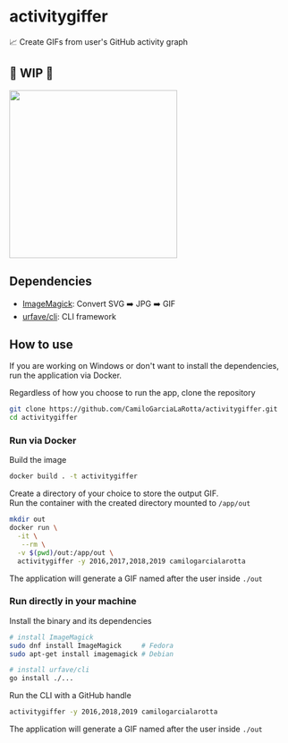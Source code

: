 # activitygiffer
:chart_with_upwards_trend: Create GIFs from user's GitHub activity graph

## :construction: **WIP** :construction:

<img src="https://i.imgur.com/3Y7VLb7.gif" width="300">

## Dependencies
- [ImageMagick](https://www.imagemagick.org/): Convert SVG :arrow_right: JPG :arrow_right: GIF
- [urfave/cli](https://github.com/urfave/cli): CLI framework

## How to use
If you are working on Windows or don't want to install the dependencies, run the application via Docker.

Regardless of how you choose to run the app, clone the repository
  ```bash
  git clone https://github.com/CamiloGarciaLaRotta/activitygiffer.git
  cd activitygiffer
  ``` 

### Run via Docker
Build the image
```bash
docker build . -t activitygiffer
```

Create a directory of your choice to store the output GIF.  
Run the container with the created directory mounted to `/app/out`
```bash
mkdir out
docker run \
  -it \
   --rm \
  -v $(pwd)/out:/app/out \
  activitygiffer -y 2016,2017,2018,2019 camilogarcialarotta
```

The application will generate a GIF named after the user inside `./out`

### Run directly in your machine
Install the binary and its dependencies
```bash
# install ImageMagick 
sudo dnf install ImageMagick     # Fedora
sudo apt-get install imagemagick # Debian

# install urfave/cli
go install ./...
```

Run the CLI with a GitHub handle
```bash
activitygiffer -y 2016,2018,2019 camilogarcialarotta
```

The application will generate a GIF named after the user inside `./out`
